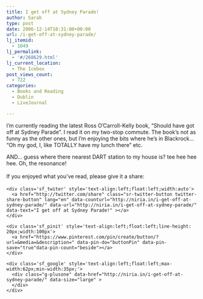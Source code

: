 ```yaml
---
title: I get off at Sydney Parade!
author: Sarah
type: post
date: 2006-12-14T10:31:00+00:00
url: /i-get-off-at-sydney-parade/
lj_itemid:
  - 1049
lj_permalink:
  - '#/268629.html'
lj_current_location:
  - The Icebox
post_views_count:
  - 722
categories:
  - Books and Reading
  - Dublin
  - LiveJournal

---
```

<div id="fb-root">
</div>

I&#8217;m currently reading the latest Ross O&#8217;Carroll-Kelly book, &#8220;Should have got off at Sydney Parade&#8221;. I read it on my two-stop commute. The book&#8217;s not as funny as the other ones, but I&#8217;m enjoying the bits where he&#8217;s in Blackrock&#8230; &#8220;Oh my god, I, like TOTALLY have my lunch there&#8221; etc.

AND&#8230; guess where there nearest DART station to my house is? tee hee hee hee. Oh, the resonance!

<div class='sfsi_Sicons' style='width: 100%; display: inline-block; vertical-align: middle; text-align:left'>
  <div style='margin:0px 8px 0px 0px; line-height: 24px'>
    <span>If you enjoyed what you've read, please give it a share:</span>
  </div>
  
  <div class='sfsi_socialwpr'>
    <div class='sf_fb' style='text-align:left;width:125px'>
      <div class="fb-like" href="http://niria.in/i-get-off-at-sydney-parade/" width="180" send="false" showfaces="false"  action="like" data-share="true"data-layout="button_count" >
      </div>
    </div>
    
    <div class='sf_twiter' style='text-align:left;float:left;width:auto'>
      <a href="http://twitter.com/share" class="sr-twitter-button twitter-share-button" lang="en" data-counturl="http://niria.in/i-get-off-at-sydney-parade/" data-url="http://niria.in/i-get-off-at-sydney-parade/" data-text="I get off at Sydney Parade!" ></a>
    </div>
    
    <div class='sf_pinit' style='text-align:left;float:left;line-height: 20px;width:100px'>
      <a href="https://www.pinterest.com/pin/create/button/?url=&media=&description=" data-pin-do="buttonPin" data-pin-save="true"data-pin-count="beside"></a>
    </div>
    
    <div class='sf_google' style='text-align:left;float:left;max-width:62px;min-width:35px;'>
      <div class="g-plusone" data-href="http://niria.in/i-get-off-at-sydney-parade/" data-size="large" >
      </div>
    </div>
  </div>
</div>